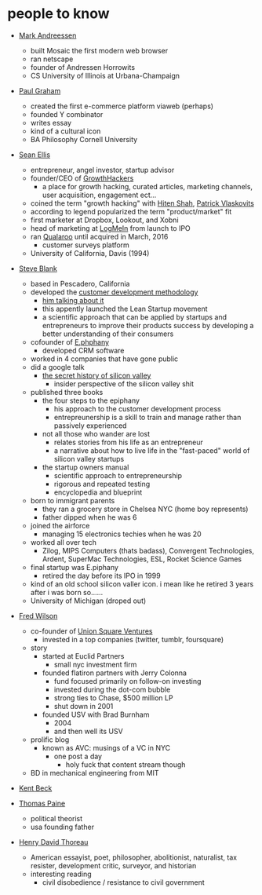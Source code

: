 # people to know 

* [Mark Andreessen](https://en.wikipedia.org/wiki/Marc_Andreessen)
	* built Mosaic the first modern web browser 
	* ran netscape 
	* founder of Andressen Horrowits 
	* CS University of Illinois at Urbana-Champaign 

* [Paul Graham](https://en.wikipedia.org/wiki/Paul_Graham_(computer_programmer))
	* created the first e-commerce platform viaweb (perhaps) 
	* founded Y combinator 
	* writes essay 	
	* kind of a cultural icon 
	* BA Philosophy Cornell University

* [Sean Ellis](https://en.wikipedia.org/wiki/Sean_Ellis_(entrepreneur))
	* entrepreneur, angel investor, startup advisor 
	* founder/CEO of [GrowthHackers](https://growthhackers.com/)
		* a place for growth hacking, curated articles, marketing channels, user acquisition, engagement ect...
	* coined the term "growth hacking" with [Hiten Shah](https://en.wikipedia.org/wiki/Hiten_Shah), [Patrick Vlaskovits](https://en.wikipedia.org/wiki/Patrick_Vlaskovits)
	* according to legend popularized the term "product/market" fit
	* first marketer at Dropbox, Lookout, and Xobni
	* head of marketing at [LogMeIn](https://en.wikipedia.org/wiki/LogMeIn) from launch to IPO 
	* ran [Qualaroo](https://qualaroo.com/) until acquired in March, 2016
		* customer surveys platform 
	* University of California, Davis (1994)

* [Steve Blank](https://en.wikipedia.org/wiki/Steve_Blank)
	* based in Pescadero, California 
	* developed the [customer development methodology](https://www.marsdd.com/mars-library/the-customer-development-model-cdm-product-development-and-technology-startups/)
		* [him talking about it](http://ecorner.stanford.edu/videos/2058/The-Customer-Development-Process)
		* this appently launched the Lean Startup movement 
		* a scientific approach that can be applied by startups and entrepreneurs to improve their products success by developing a better understanding of their consumers
	* cofounder of [E.phphany](https://en.wikipedia.org/wiki/Epiphany,_Inc.)
		* developed CRM software 
	* worked in 4 companies that have gone public 	
	* did a google talk 
		* [the secret history of silicon valley](https://www.youtube.com/watch?v=hFSPHfZQpIQ)
			* insider perspective of the silicon valley shit 
	* published three books 
		* the four steps to the epiphany 
			* his approach to the customer development process 
			* entrepreunership is a skill to train and manage rather than passively experienced 
		* not all those who wander are lost 
			* relates stories from his life as an entrepreneur 
			* a narrative about how to live life in the "fast-paced" world of silicon valley startups 
		* the startup owners manual 
			* scientific approach to entrepreneurship 
			* rigorous and repeated testing 
			* encyclopedia and blueprint 
	* born to immigrant parents 
		* they ran a grocery store in Chelsea NYC (home boy represents) 
		* father dipped when he was 6 	
	* joined the airforce 
		* managing 15 electronics techies when he was 20 
	* worked all over tech 
		* Zilog, MIPS Computers (thats badass), Convergent Technologies, Ardent, SuperMac Technologies, ESL, Rocket Science Games 
	* final startup was E.piphany 
		* retired the day before its IPO in 1999 	
	* kind of an old school silicon valler icon. i mean like he retired 3 years after i was born so......
	* University of Michigan (droped out) 

* [Fred Wilson](https://en.wikipedia.org/wiki/Fred_Wilson_(financier))
	* co-founder of [Union Square Ventures](https://en.wikipedia.org/wiki/Union_Square_Ventures)
		* invested in a top companies (twitter, tumblr, foursquare) 	
	* story 
		* started at Euclid Partners 
			* small nyc investment firm 
		* founded flatiron partners with Jerry Colonna 
			* fund focused primarily on follow-on investing 
			* invested during the dot-com bubble 
			* strong ties to Chase, $500 million LP
			* shut down in 2001
		* founded USV with Brad Burnham 
			* 2004
			* and then well its USV
	* prolific blog
		* known as AVC: musings of a VC in NYC 
			* one post a day 
				* holy fuck that content stream though 
	* BD in mechanical engineering from MIT

* [Kent Beck](https://en.wikipedia.org/wiki/Kent_Beck)

* [Thomas Paine](https://en.wikipedia.org/wiki/Thomas_Paine)
	* political theorist
	* usa founding father

* [Henry David Thoreau](https://en.wikipedia.org/wiki/Henry_David_Thoreau)
	* American essayist, poet, philosopher, abolitionist, naturalist, tax resister, development critic, surveyor, and historian
	* interesting reading
		* civil disobedience / resistance to civil government
